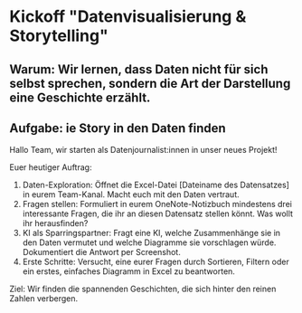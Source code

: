 # Kickoff "Datenvisualisierung & Storytelling"

## Warum: Wir lernen, dass Daten nicht für sich selbst sprechen, sondern die Art der Darstellung eine Geschichte erzählt.

## Aufgabe: ie Story in den Daten finden

Hallo Team,
wir starten als Datenjournalist:innen in unser neues Projekt!

Euer heutiger Auftrag:
1. Daten-Exploration: Öffnet die Excel-Datei [Dateiname des Datensatzes] in eurem Team-Kanal. Macht euch mit den Daten vertraut.
2. Fragen stellen: Formuliert in eurem OneNote-Notizbuch mindestens drei interessante Fragen, die ihr an diesen Datensatz stellen könnt. Was wollt ihr herausfinden?
3. KI als Sparringspartner: Fragt eine KI, welche Zusammenhänge sie in den Daten vermutet und welche Diagramme sie vorschlagen würde. Dokumentiert die Antwort per Screenshot.
4. Erste Schritte: Versucht, eine eurer Fragen durch Sortieren, Filtern oder ein erstes, einfaches Diagramm in Excel zu beantworten.

Ziel: Wir finden die spannenden Geschichten, die sich hinter den reinen Zahlen verbergen. 

